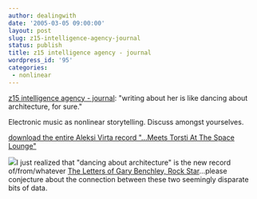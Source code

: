 ```yaml
---
author: dealingwith
date: '2005-03-05 09:00:00'
layout: post
slug: z15-intelligence-agency-journal
status: publish
title: z15 intelligence agency - journal
wordpress_id: '95'
categories:
 - nonlinear
---
```


[z15 intelligence agency - journal][1]: "writing about her is like dancing
about architecture, for sure."


Electronic music as nonlinear storytelling. Discuss amongst yourselves.


[download the entire Aleksi Virta record "...Meets Torsti At The Space
Lounge"][2]


![][3]I just realized that "dancing about architecture" is the new record
of/from/whatever [The Letters of Gary Benchley, Rock Star][4]...please
conjecture about the connection between these two seemingly disparate bits of
data.


   [1]: http://www.zion15.net/aleksivirta/diary/

   [2]: http://www.archive.org/audio/audio-details-db.php?collection=monotonik&collectionid=mtk123

   [3]: http://danielsjourney.com/blog/images/update.gif

   [4]: http://www.themorningnews.org/archives/new_york_new_york/the_letters_of_gary_benchley_rock_star_the_commitments.php

   

